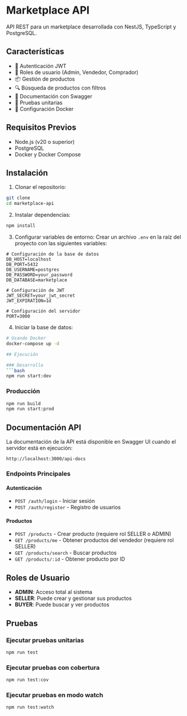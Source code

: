 # Marketplace API

API REST para un marketplace desarrollada con NestJS, TypeScript y PostgreSQL.

## Características

- 🔐 Autenticación JWT
- 👥 Roles de usuario (Admin, Vendedor, Comprador)
- 📦 Gestión de productos
- 🔍 Búsqueda de productos con filtros
- 📝 Documentación con Swagger
- 🧪 Pruebas unitarias
- 🐳 Configuración Docker

## Requisitos Previos

- Node.js (v20 o superior)
- PostgreSQL
- Docker y Docker Compose

## Instalación

1. Clonar el repositorio:
```bash
git clone
cd marketplace-api
```

2. Instalar dependencias:
```bash
npm install
```

3. Configurar variables de entorno:
Crear un archivo `.env` en la raíz del proyecto con las siguientes variables:
```env
# Configuración de la base de datos
DB_HOST=localhost
DB_PORT=5432
DB_USERNAME=postgres
DB_PASSWORD=your_password
DB_DATABASE=marketplace

# Configuración de JWT
JWT_SECRET=your_jwt_secret
JWT_EXPIRATION=1d

# Configuración del servidor
PORT=3000
```

4. Iniciar la base de datos:
```bash
# Usando Docker
docker-compose up -d

## Ejecución

### Desarrollo
```bash
npm run start:dev
```

### Producción
```bash
npm run build
npm run start:prod
```

## Documentación API

La documentación de la API está disponible en Swagger UI cuando el servidor está en ejecución:
```
http://localhost:3000/api-docs
```

### Endpoints Principales

#### Autenticación
- `POST /auth/login` - Iniciar sesión
- `POST /auth/register` - Registro de usuarios

#### Productos
- `POST /products` - Crear producto (requiere rol SELLER o ADMIN)
- `GET /products/me` - Obtener productos del vendedor (requiere rol SELLER)
- `GET /products/search` - Buscar productos
- `GET /products/:id` - Obtener producto por ID

## Roles de Usuario

- **ADMIN**: Acceso total al sistema
- **SELLER**: Puede crear y gestionar sus productos
- **BUYER**: Puede buscar y ver productos

## Pruebas

### Ejecutar pruebas unitarias
```bash
npm run test
```

### Ejecutar pruebas con cobertura
```bash
npm run test:cov
```

### Ejecutar pruebas en modo watch
```bash
npm run test:watch
```

